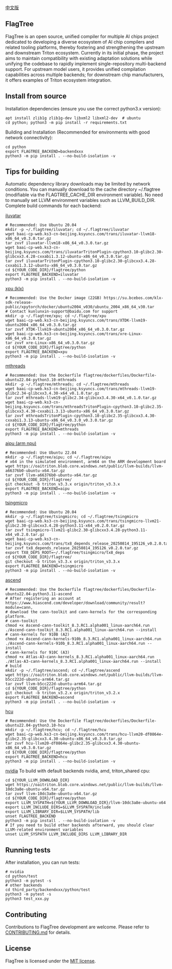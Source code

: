 [中文版](./README_cn.md)

## FlagTree

FlagTree is an open source, unified compiler for multiple AI chips project dedicated to developing a diverse ecosystem of AI chip compilers and related tooling platforms, thereby fostering and strengthening the upstream and downstream Triton ecosystem. Currently in its initial phase, the project aims to maintain compatibility with existing adaptation solutions while unifying the codebase to rapidly implement single-repository multi-backend support. For upstream model users, it provides unified compilation capabilities across multiple backends; for downstream chip manufacturers, it offers examples of Triton ecosystem integration.

## Install from source
Installation dependencies (ensure you use the correct python3.x version):
```shell
apt install zlib1g zlib1g-dev libxml2 libxml2-dev  # ubuntu
cd python; python3 -m pip install -r requirements.txt
```

Building and Installation (Recommended for environments with good network connectivity):
```shell
cd python
export FLAGTREE_BACKEND=backendxxx
python3 -m pip install . --no-build-isolation -v
```

## Tips for building

Automatic dependency library downloads may be limited by network conditions. You can manually download to the cache directory ~/.flagtree (modifiable via the FLAGTREE_CACHE_DIR environment variable). No need to manually set LLVM environment variables such as LLVM_BUILD_DIR.
Complete build commands for each backend:

[iluvatar](https://github.com/FlagTree/flagtree/tree/main/third_party/iluvatar/)
```shell
# Recommended: Use Ubuntu 20.04
mkdir -p ~/.flagtree/iluvatar; cd ~/.flagtree/iluvatar
wget baai-cp-web.ks3-cn-beijing.ksyuncs.com/trans/iluvatar-llvm18-x86_64_v0.3.0.tar.gz
tar zxvf iluvatar-llvm18-x86_64_v0.3.0.tar.gz
wget baai-cp-web.ks3-cn-beijing.ksyuncs.com/trans/iluvatarTritonPlugin-cpython3.10-glibc2.30-glibcxx3.4.28-cxxabi1.3.12-ubuntu-x86_64_v0.3.0.tar.gz
tar zxvf iluvatarTritonPlugin-cpython3.10-glibc2.30-glibcxx3.4.28-cxxabi1.3.12-ubuntu-x86_64_v0.3.0.tar.gz
cd ${YOUR_CODE_DIR}/flagtree/python
export FLAGTREE_BACKEND=iluvatar
python3 -m pip install . --no-build-isolation -v
```
[xpu (klx)](https://github.com/FlagTree/flagtree/tree/main/third_party/xpu/)
```shell
# Recommended: Use the Docker image (22GB) https://su.bcebos.com/klx-sdk-release-public/xpytorch/docker/ubuntu2004_v030/ubuntu_2004_x86_64_v30.tar
# Contact kunlunxin-support@baidu.com for support
mkdir -p ~/.flagtree/xpu; cd ~/.flagtree/xpu
wget baai-cp-web.ks3-cn-beijing.ksyuncs.com/trans/XTDK-llvm19-ubuntu2004_x86_64_v0.3.0.tar.gz
tar zxvf XTDK-llvm19-ubuntu2004_x86_64_v0.3.0.tar.gz
wget baai-cp-web.ks3-cn-beijing.ksyuncs.com/trans/xre-Linux-x86_64_v0.3.0.tar.gz
tar zxvf xre-Linux-x86_64_v0.3.0.tar.gz
cd ${YOUR_CODE_DIR}/flagtree/python
export FLAGTREE_BACKEND=xpu
python3 -m pip install . --no-build-isolation -v
```
[mthreads](https://github.com/FlagTree/flagtree/tree/main/third_party/mthreads/)
```shell
# Recommended: Use the Dockerfile flagtree/dockerfiles/Dockerfile-ubuntu22.04-python3.10-mthreads
mkdir -p ~/.flagtree/mthreads; cd ~/.flagtree/mthreads
wget baai-cp-web.ks3-cn-beijing.ksyuncs.com/trans/mthreads-llvm19-glibc2.34-glibcxx3.4.30-x64_v0.1.0.tar.gz
tar zxvf mthreads-llvm19-glibc2.34-glibcxx3.4.30-x64_v0.1.0.tar.gz
wget baai-cp-web.ks3-cn-beijing.ksyuncs.com/trans/mthreadsTritonPlugin-cpython3.10-glibc2.35-glibcxx3.4.30-cxxabi1.3.13-ubuntu-x86_64_v0.3.0.tar.gz
tar zxvf mthreadsTritonPlugin-cpython3.10-glibc2.35-glibcxx3.4.30-cxxabi1.3.13-ubuntu-x86_64_v0.3.0_v0.3.0.tar.gz
cd ${YOUR_CODE_DIR}/flagtree/python
export FLAGTREE_BACKEND=mthreads
python3 -m pip install . --no-build-isolation -v
```
[aipu (arm npu)](https://github.com/FlagTree/flagtree/tree/triton_v3.3.x/third_party/aipu/)
```shell
# Recommended: Use Ubuntu 22.04
mkdir -p ~/.flagtree/aipu; cd ~/.flagtree/aipu
# x64 in the simulated environment, arm64 on the ARM development board
wget https://oaitriton.blob.core.windows.net/public/llvm-builds/llvm-a66376b0-ubuntu-x64.tar.gz
tar zxvf llvm-a66376b0-ubuntu-x64.tar.gz
cd ${YOUR_CODE_DIR}/flagtree/
git checkout -b triton_v3.3.x origin/triton_v3.3.x
export FLAGTREE_BACKEND=aipu
python3 -m pip install . --no-build-isolation -v
```
[tsingmicro](https://github.com/FlagTree/flagtree/tree/triton_v3.3.x/third_party/tsingmicro/)
```shell
# Recommended: Use Ubuntu 20.04
mkdir -p ~/.flagtree/tsingmicro; cd ~/.flagtree/tsingmicro
wget baai-cp-web.ks3-cn-beijing.ksyuncs.com/trans/tsingmicro-llvm21-glibc2.30-glibcxx3.4.28-python3.11-x64_v0.2.0.tar.gz
tar zxvf tsingmicro-llvm21-glibc2.30-glibcxx3.4.28-python3.11-x64_v0.2.0.tar.gz
wget baai-cp-web.ks3-cn-beijing.ksyuncs.com/trans/tx8_depends_release_20250814_195126_v0.2.0.tar.gz
tar zxvf tx8_depends_release_20250814_195126_v0.2.0.tar.gz
export TX8_DEPS_ROOT=~/.flagtree/tsingmicro/tx8_deps
cd ${YOUR_CODE_DIR}/flagtree/
git checkout -b triton_v3.3.x origin/triton_v3.3.x
export FLAGTREE_BACKEND=tsingmicro
python3 -m pip install . --no-build-isolation -v
```
[ascend](https://github.com/FlagTree/flagtree/blob/triton_v3.2.x/python/setup_tools/setup_helper.py)
```shell
# Recommended: Use the Dockerfile flagtree/dockerfiles/Dockerfile-ubuntu22.04-python3.11-ascend
# After registering an account at https://www.hiascend.com/developer/download/community/result?module=cann,
# download the cann-toolkit and cann-kernels for the corresponding platform.
# cann-toolkit
chmod +x Ascend-cann-toolkit_8.3.RC1.alpha001_linux-aarch64.run
./Ascend-cann-toolkit_8.3.RC1.alpha001_linux-aarch64.run --install
# cann-kernels for 910B (A2)
chmod +x Ascend-cann-kernels-910b_8.3.RC1.alpha001_linux-aarch64.run
./Ascend-cann-kernels-910b_8.3.RC1.alpha001_linux-aarch64.run --install
# cann-kernels for 910C (A3)
chmod +x Atlas-A3-cann-kernels_8.3.RC1.alpha001_linux-aarch64.run
./Atlas-A3-cann-kernels_8.3.RC1.alpha001_linux-aarch64.run --install
# build
mkdir -p ~/.flagtree/ascend; cd ~/.flagtree/ascend
wget https://oaitriton.blob.core.windows.net/public/llvm-builds/llvm-b5cc222d-ubuntu-arm64.tar.gz
tar zxvf llvm-b5cc222d-ubuntu-arm64.tar.gz
cd ${YOUR_CODE_DIR}/flagtree/python
git checkout -b triton_v3.2.x origin/triton_v3.2.x
export FLAGTREE_BACKEND=ascend
python3 -m pip install . --no-build-isolation -v
```
[hcu](https://github.com/FlagTree/flagtree/tree/main/third_party/hcu/)
```shell
# Recommended: Use the Dockerfile flagtree/dockerfiles/Dockerfile-ubuntu22.04-python3.10-hcu
mkdir -p ~/.flagtree/hcu; cd ~/.flagtree/hcu
wget baai-cp-web.ks3-cn-beijing.ksyuncs.com/trans/hcu-llvm20-df0864e-glibc2.35-glibcxx3.4.30-ubuntu-x86_64_v0.3.0.tar.gz
tar zxvf hcu-llvm20-df0864e-glibc2.35-glibcxx3.4.30-ubuntu-x86_64_v0.3.0.tar.gz
cd ${YOUR_CODE_DIR}/flagtree/python
export FLAGTREE_BACKEND=hcu
python3 -m pip install . --no-build-isolation -v
```

[nvidia](/third_party/nvidia/)
To build with default backends nvidia, amd, triton_shared cpu:
```shell
cd ${YOUR_LLVM_DOWNLOAD_DIR}
wget https://oaitriton.blob.core.windows.net/public/llvm-builds/llvm-10dc3a8e-ubuntu-x64.tar.gz
tar zxvf llvm-10dc3a8e-ubuntu-x64.tar.gz
cd ${YOUR_CODE_DIR}/flagtree/python
export LLVM_SYSPATH=${YOUR_LLVM_DOWNLOAD_DIR}/llvm-10dc3a8e-ubuntu-x64
export LLVM_INCLUDE_DIRS=$LLVM_SYSPATH/include
export LLVM_LIBRARY_DIR=$LLVM_SYSPATH/lib
unset FLAGTREE_BACKEND
python3 -m pip install . --no-build-isolation -v
# If you need to build other backends afterward, you should clear LLVM-related environment variables
unset LLVM_SYSPATH LLVM_INCLUDE_DIRS LLVM_LIBRARY_DIR
```

## Running tests

After installation, you can run tests:
```shell
# nvidia
cd python/test
python3 -m pytest -s
# other backends
cd third_party/backendxxx/python/test
python3 -m pytest -s
python3 test_xxx.py
```

## Contributing

Contributions to FlagTree development are welcome. Please refer to [CONTRIBUTING.md](/CONTRIBUTING_cn.md) for details.

## License

FlagTree is licensed under the [MIT license](/LICENSE).
